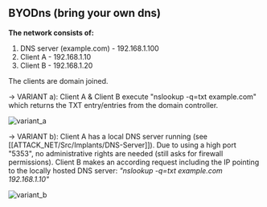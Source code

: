 ## BYODns (bring your own dns)

__The network consists of:__
1. DNS server (example.com) - 192.168.1.100
2. Client A - 192.168.1.10
3. Client B - 192.168.1.20

The clients are domain joined.

-> VARIANT a):
Client A & Client B execute "nslookup -q=txt example.com" which returns the TXT entry/entries from the domain controller.

![variant_a](https://github.com/user-attachments/assets/eec8bfbc-b0e6-42ce-9c06-8b1f0dfccf91)


-> VARIANT b):
Client A has a local DNS server running (see [[ATTACK_NET/Src/Implants/DNS-Server]]). Due to using a high port "5353", no administrative rights are needed (still asks for firewall permissions).
Client B makes an according request including the IP pointing to the locally hosted DNS server: *"nslookup -q=txt example.com 192.168.1.10"*

![variant_b](https://github.com/user-attachments/assets/9d1a6142-9a11-4359-aa52-d4a4b5a97130)
